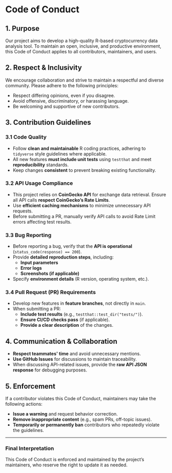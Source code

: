 # Code of Conduct

## 1. Purpose
Our project aims to develop a high-quality R-based cryptocurrency data analysis tool. To maintain an open, inclusive, and productive environment, this Code of Conduct applies to all contributors, maintainers, and users.

## 2. Respect & Inclusivity
We encourage collaboration and strive to maintain a respectful and diverse community. Please adhere to the following principles:
- Respect differing opinions, even if you disagree.
- Avoid offensive, discriminatory, or harassing language.
- Be welcoming and supportive of new contributors.

## 3. Contribution Guidelines

### 3.1 Code Quality
- Follow **clean and maintainable** R coding practices, adhering to `tidyverse` style guidelines where applicable.
- All new features **must include unit tests** using `testthat` and meet **reproducibility** standards.
- Keep changes **consistent** to prevent breaking existing functionality.

### 3.2 API Usage Compliance
- This project relies on **CoinGecko API** for exchange data retrieval. Ensure all API calls **respect CoinGecko’s Rate Limits**.
- Use **efficient caching mechanisms** to minimize unnecessary API requests.
- Before submitting a PR, manually verify API calls to avoid Rate Limit errors affecting test results.

### 3.3 Bug Reporting
- Before reporting a bug, verify that the **API is operational** (`status_code(response) == 200`).
- Provide **detailed reproduction steps**, including:
  - **Input parameters**
  - **Error logs**
  - **Screenshots (if applicable)**
- Specify **environment details** (R version, operating system, etc.).

### 3.4 Pull Request (PR) Requirements
- Develop new features in **feature branches**, not directly in `main`.
- When submitting a PR:
  - **Include test results** (e.g., `testthat::test_dir("tests/")`).
  - **Ensure CI/CD checks pass** (if applicable).
  - **Provide a clear description** of the changes.

## 4. Communication & Collaboration
- **Respect teammates' time** and avoid unnecessary mentions.
- **Use GitHub Issues** for discussions to maintain traceability.
- When discussing API-related issues, provide the **raw API JSON response** for debugging purposes.

## 5. Enforcement
If a contributor violates this Code of Conduct, maintainers may take the following actions:
- **Issue a warning** and request behavior correction.
- **Remove inappropriate content** (e.g., spam PRs, off-topic issues).
- **Temporarily or permanently ban** contributors who repeatedly violate the guidelines.

---

### Final Interpretation
This Code of Conduct is enforced and maintained by the project’s maintainers, who reserve the right to update it as needed.
